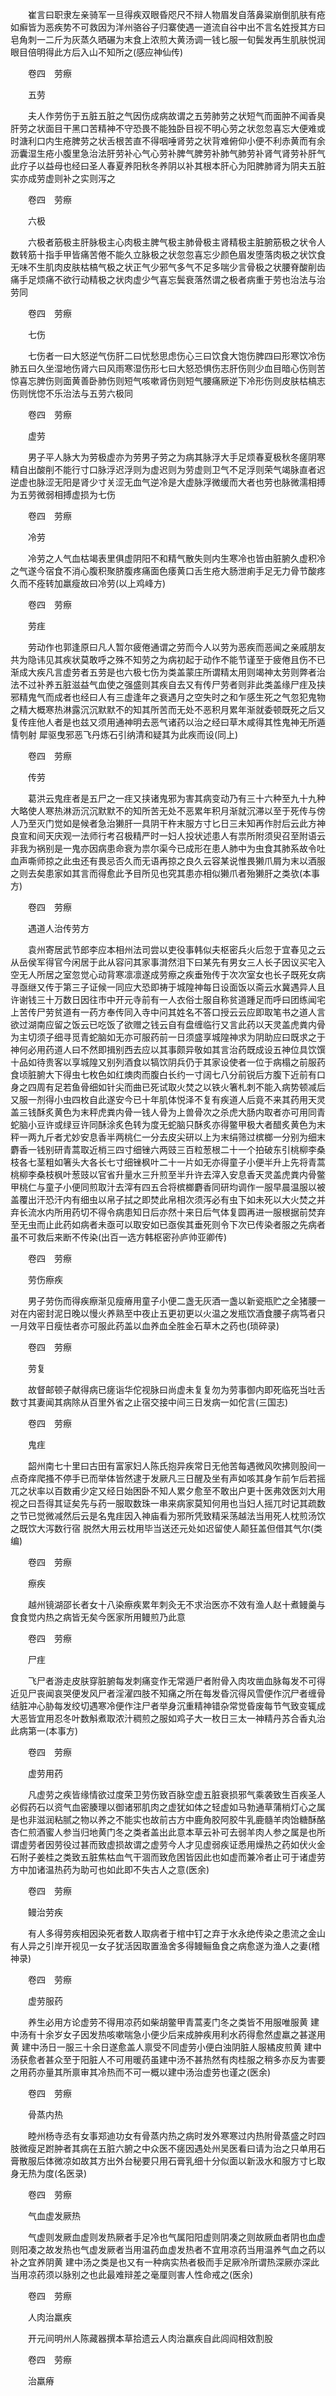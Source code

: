 <!-- { "loadSidebar": true } -->
　　崔言曰职隶左亲骑军一旦得疾双眼昏咫尺不辩人物眉发自落鼻粱崩倒肌肤有疮如癣皆为恶疾势不可救因为洋州骆谷子归寨使遇一道流自谷中出不言名姓授其方曰皂角刺一二斤为灰蒸久晒碾为末食上浓煎大黄汤调一钱匕服一旬鬓发再生肌肤悦润眼目倍明得此方后入山不知所之(感应神仙传)

　　卷四　劳瘵

　　五劳

　　夫人作劳伤于五脏五脏之气因伤成病故谓之五劳肺劳之状短气而面肿不闻香臭肝劳之状面目干黑口苦精神不守恐畏不能独卧目视不明心劳之状忽忽喜忘大便难或时溏利口内生疮脾劳之状舌根苦直不得咽唾肾劳之状背难俯仰小便不利赤黄而有余沥囊湿生疮小腹里急治法肝劳补心气心劳补脾气脾劳补肺气肺劳补肾气肾劳补肝气此疗子以益母也经曰圣人春夏养阳秋冬养阴以补其根本肝心为阳脾肺肾为阴夫五脏实亦成劳虚则补之实则泻之

　　卷四　劳瘵

　　六极

　　六极者筋极主肝脉极主心肉极主脾气极主肺骨极主肾精极主脏腑筋极之状令人数转筋十指手甲皆痛苦倦不能久立脉极之状忽忽喜忘少颜色眉发堕落肉极之状饮食无味不生肌肉皮肤枯槁气极之状正气少邪气多气不足多喘少言骨极之状腰脊酸削齿痛手足烦痛不欲行动精极之状肉虚少气喜忘鬓衰落然谓之极者病重于劳也治法与治劳同

　　卷四　劳瘵

　　七伤

　　七伤者一曰大怒逆气伤肝二曰忧愁思虑伤心三曰饮食大饱伤脾四曰形寒饮冷伤肺五曰久坐湿地伤肾六曰风雨寒湿伤形七曰大怒恐惧伤志肝伤则少血目暗心伤则苦惊喜忘脾伤则面黄善卧肺伤则短气咳嗽肾伤则短气腰痛厥逆下冷形伤则皮肤枯槁志伤则恍惚不乐治法与五劳六极同

　　卷四　劳瘵

　　虚劳

　　男子平人脉大为劳极虚亦为劳男子劳之为病其脉浮大手足烦春夏极秋冬瘥阴寒精自出酸削不能行寸口脉浮迟浮则为虚迟则为劳虚则卫气不足浮则荣气竭脉直者迟逆虚也脉涩无阳是肾少寸关涩无血气逆冷是大虚脉浮微缓而大者也劳也脉微濡相搏为五劳微弱相搏虚损为七伤

　　卷四　劳瘵

　　冷劳

　　冷劳之人气血枯竭表里俱虚阴阳不和精气散失则内生寒冷也皆由脏腑久虚积冷之气遂今宿食不消心腹积聚脐腹疼痛面色痿黄口舌生疮大肠泄痢手足无力骨节酸疼久而不痊转加羸瘦故曰冷劳(以上鸡峰方)

　　卷四　劳瘵

　　劳疰

　　劳动作也郭逢原曰凡人暂尔疲倦通谓之劳而今人以劳为恶疾而恶闻之亲戚朋友共为隐讳见其疾状莫敢呼之殊不知劳之为病初起于动作不能节谨至于疲倦且伤不已渐成大疾凡言虚劳者五劳是也六极七伤为类盖蒙庄所谓精太用则竭神太劳则弊者治法不过补养五脏滋益气血使之强盛则其疾自去又有传尸劳者则非此类盖缘尸疰及挟邪精鬼气而成者也经曰人有三虚逢年之衰遇月之空失时之和乍感生死之气忽犯鬼物之精大概寒热淋露沉沉默默不的知其所苦而无处不恶积月累年渐就委顿既死之后又复传疰他人者是也兹又须用通神明去恶气诸药以治之经曰草木咸得其性鬼神无所遁情刳射 犀驱曳邪恶飞丹炼石引纳清和疑其为此疾而设(同上)

　　卷四　劳瘵

　　传劳

　　葛洪云鬼疰者是五尸之一疰又挟诸鬼邪为害其病变动乃有三十六种至九十九种大略使人寒热淋沥沉沉默默不的知所苦无处不恶累年积月渐就沉滞以至于死传与傍人乃至灭门觉如是候者急治獭肝一具阴干杵末服方寸匕日三未知再作肘后云此方神良宣和间天庆观一法师行考召极精严时一妇人投状述患人有祟所附须臾召至附语云非我为祸别是一鬼亦因病患命衰为祟尔渠今已成形在患人肺中为虫食其肺系故令吐血声嘶师掠之此虫还有畏忌否久而无语再掠之良久云容某说惟畏獭爪屑为末以酒服之则去矣患家如其言而得愈此予目所见也究其患亦相似獭爪者殆獭肝之类欤(本事方)

　　卷四　劳瘵

　　遇道人治传劳方

　　袁州寄居武节郎李应本相州法司尝以吏役事韩似夫枢密兵火后忽于宜春见之云从岳侯军得官今闲居于此从容问其家事潸然泪下曰某先有男女三人长子因议买宅入空无人所居之室忽觉心动背寒凛凛遂成劳瘵之疾垂殆传于次次室女也长子既死女病寻亟继又传于第三子证候一同应大恐即祷于城隍神每日设面饭以斋云水冀遇异人且许谢钱三十万数日因往市中开元寺前有一人衣俗士服自称贫道踵足而呼曰团练闻宅上苦传尸劳贫道有一药方奉传同入寺中问其姓名不答口授云云应即取笔书之道人言欲过湖南应留之饭云已吃饭了欲赠之钱云自有盘缠临行又言此药以天灵盖虎粪内骨为主切须子细寻觅青蛇脑如无亦可服药前一日须盛享城隍神求为阴助应曰既求之于神何必用药道人曰不然即揖别西去应以其事颇异敬如其言治药既成设五神位具饮馔十品如待贵客以享城隍又别列酒食以犒饮阴兵仍于其家设使者一位于病榻之前服药食顷脏腑大下得虫七枚色如红燠肉而腹白长约一寸阔七八分前锐后方腹下近前有口身之四周有足若鱼骨细如针尖而曲已死试取火焚之以铁火箸札刺不能入病势顿减后又服一剂得小虫四枚自此遂安今已十年肌体悦泽不复有疾道人后竟不来其药用天灵盖三钱酥炙黄色为末秤虎粪内骨一钱人骨为上兽骨次之杀虎大肠内取者亦可用同青蛇脑小豆许或绿豆许同酥涂炙色转为度无蛇脑只酥炙亦得鳖甲极大者醋炙黄色为末秤一两九斤者尤妙安息香半两桃仁一分去皮尖研以上为末绢筛过槟榔一分别为细末麝香一钱别研青蒿取近梢三四寸细锉六两豉三百粒葱根二十一个拍破东引桃柳李桑枝各七茎粗如箸头大各长七寸细锉枫叶二十一片如无亦得童子小便半升上先将青蒿桃柳李桑枝枫叶葱豉以官省升量水三升煎至半升许去滓入安息香天灵盖虎粪内骨鳖甲桃仁与童子小便同煎取汁去滓有四五合将槟榔麝香同研均调作一服早晨温服以被盖覆出汗恐汗内有细虫以帛子拭之即焚此帛相次须泻必有虫下如未死以大火焚之并弃长流水内所用药切不得令病患知日后亦然十来日后气体复圆再进一服根据前焚弃至无虫而止此药如病者未亟可以取安如已亟俟其垂死则令下次已传染者服之先病者虽不可救后来断不传染(出百一选方韩枢密孙庐帅亚卿传)

　　卷四　劳瘵

　　劳伤瘵疾

　　男子劳伤而得疾瘵渐见瘦瘠用童子小便二盏无灰酒一盏以新瓷瓶贮之全猪腰一对在内密封泥日晚以慢火养熟至中夜止五更初更以火温之发瓶饮酒食腰子病笃者只一月效平日瘦怯者亦可服此药盖以血养血全胜金石草木之药也(琐碎录)

　　卷四　劳瘵

　　劳复

　　故督邮顿子献得病已瘥诣华佗视脉曰尚虚未复复勿为劳事御内即死临死当吐舌数寸其妻闻其病除从百里外省之止宿交接中间三日发病一如佗言(三国志)

　　卷四　劳瘵

　　鬼疰

　　韶州南七十里曰古田有富家妇人陈氏抱异疾常日无他苦每遇微风吹拂则股间一点奇痒爬搔不停手已而举体皆然逮于发厥凡三日醒及坐有声如咳其身乍前乍后若摇兀之状率以百数甫少定又经日始困卧不知人累夕愈至不敢出户更十医弗效医刘大用视之曰吾得其证矣先与药一服取数珠一串来病家莫知何用也当妇人摇兀时记其疏数之节已觉微减然后云是名鬼疰因入神庙看为邪所凭致精采荡越法当用死人枕煎汤饮之既饮大泻数行宿 脱然大用云枕用毕当送还元处如迟留使人颠狂盖但借其气尔(类编)

　　卷四　劳瘵

　　瘵疾

　　越州镜湖邵长者女十八染瘵疾累年刺灸无不求治医亦不效有渔人赵十煮鳗羹与食食觉内热之病皆无矣今医家所用鳗煎乃此意

　　卷四　劳瘵

　　尸疰

　　飞尸者游走皮肤穿脏腑每发刺痛变作无常遁尸者附骨入肉攻凿血脉每发不可得近见尸丧闻哀哭便发风尸者淫濯四肢不知痛之所在每发昏沉得风雪便作沉尸者缠骨结脏冲心胁每发绞切遇寒冷便作注尸者举身沉重精神错杂常觉昏废每节气致变辄成大恶皆宜用忍冬叶数斛煮取浓汁稠煎之服如鸡子大一枚日三太一神精丹苏合香丸治此病第一(本事方)

　　卷四　劳瘵

　　虚劳用药

　　凡虚劳之疾皆缘情欲过度荣卫劳伤致百脉空虚五脏衰损邪气乘袭致生百疾圣人必假药石以资气血密腠理以御诸邪肌肉之虚犹如体之轻虚如马勃通草蒲梢灯心之属是也非滋润粘腻之物以养之不能实也故前古方中鹿角胶阿胶牛乳鹿髓羊肉饴糖酥酪杏仁煎酒蜜人参当归地黄门冬之类者盖出此意本草云补可去弱羊肉人参之属是也所谓虚劳者因劳役过甚而致虚损故谓之虚劳今人才见虚弱疾证悉用燥热之药如伏火金石附子姜桂之类致五脏焦枯血气干涸而致危困皆因此也如虚而兼冷者止可于诸虚劳方中加诸温热药为助可也如此即不失古人之意(医余)

　　卷四　劳瘵

　　鳗治劳疾

　　有人多得劳疾相因染死者数人取病者于棺中钉之弃于水永绝传染之患流之金山有人异之引岸开视见一女子犹活因取置渔舍多得鳗鲡鱼食之病愈遂为渔人之妻(稽神录)

　　卷四　劳瘵

　　虚劳服药

　　养生必用方论虚劳不得用凉药如柴胡鳖甲青蒿麦门冬之类皆不用服唯服黄 建中汤有十余岁女子因发热咳嗽喘急小便少后来成肿疾用利水药得愈然虚羸之甚遂用黄 建中汤日一服三十余日遂愈盖人禀受不同虚劳小便白浊阴脏人服橘皮煎黄 建中汤获愈者甚众至于阳脏人不可用暖药虽建中汤不甚热然有肉桂服之稍多亦反为害要之用药亦量其所禀审其冷热而不可一概以建中汤治虚劳也谨之(医余)

　　卷四　劳瘵

　　骨蒸内热

　　睦州杨寺丞有女事郑迪功女有骨蒸内热之病时发外寒寒过内热附骨蒸盛之时四肢微瘦足跗肿者其病在五脏六腑之中众医不瘥因遇处州吴医看曰请为治之只单用石膏散服后体微凉如故其方出外台秘要只用石膏乳细十分似面以新汲水和服方寸匕取身无热为度(名医录)

　　卷四　劳瘵

　　气血虚发厥热

　　气虚则发厥血虚则发热厥者手足冷也气属阳阳虚则阴凑之则故厥血者阴也血虚则阳凑之故发热也气虚发厥者当用温药血虚发热者不宜用凉药当用温养气血之药以补之宜养阴黄 建中汤之类是也又有一种病实热者极而手足厥冷所谓热深厥亦深此当用凉药须以脉别之也此最难辩差之毫厘则害人性命戒之(医余)

　　卷四　劳瘵

　　人肉治羸疾

　　开元间明州人陈藏器撰本草拾遗云人肉治羸疾自此闾阎相效割股

　　卷四　劳瘵

　　治羸瘠

